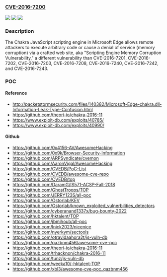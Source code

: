 ### [CVE-2016-7200](https://cve.mitre.org/cgi-bin/cvename.cgi?name=CVE-2016-7200)
![](https://img.shields.io/static/v1?label=Product&message=n%2Fa&color=blue)
![](https://img.shields.io/static/v1?label=Version&message=n%2Fa%20&color=brightgreen)
![](https://img.shields.io/static/v1?label=Vulnerability&message=n%2Fa&color=brightgreen)

### Description

The Chakra JavaScript scripting engine in Microsoft Edge allows remote attackers to execute arbitrary code or cause a denial of service (memory corruption) via a crafted web site, aka "Scripting Engine Memory Corruption Vulnerability," a different vulnerability than CVE-2016-7201, CVE-2016-7202, CVE-2016-7203, CVE-2016-7208, CVE-2016-7240, CVE-2016-7242, and CVE-2016-7243.

### POC

#### Reference
- http://packetstormsecurity.com/files/140382/Microsoft-Edge-chakra.dll-Information-Leak-Type-Confusion.html
- https://github.com/theori-io/chakra-2016-11
- https://www.exploit-db.com/exploits/40785/
- https://www.exploit-db.com/exploits/40990/

#### Github
- https://github.com/0x4156-AV/AwesomeHacking
- https://github.com/0x9k/Browser-Security-Information
- https://github.com/ARPSyndicate/cvemon
- https://github.com/AaronVigal/AwesomeHacking
- https://github.com/CVEDB/PoC-List
- https://github.com/CVEDB/awesome-cve-repo
- https://github.com/CVEDB/top
- https://github.com/DaramG/IS571-ACSP-Fall-2018
- https://github.com/GhostTroops/TOP
- https://github.com/JERRY123S/all-poc
- https://github.com/Ostorlab/KEV
- https://github.com/Ostorlab/known_exploited_vulnerbilities_detectors
- https://github.com/cyberanand1337x/bug-bounty-2022
- https://github.com/hktalent/TOP
- https://github.com/jbmihoub/all-poc
- https://github.com/lnick2023/nicenice
- https://github.com/nyerkym/sectools
- https://github.com/otravidaahora2t/js-vuln-db
- https://github.com/qazbnm456/awesome-cve-poc
- https://github.com/theori-io/chakra-2016-11
- https://github.com/trhacknon/chakra-2016-11
- https://github.com/tunz/js-vuln-db
- https://github.com/weeka10/-hktalent-TOP
- https://github.com/xbl3/awesome-cve-poc_qazbnm456

